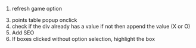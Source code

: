1) refresh game option
<!-- 2) when player clicked, popup to select player names. -->
3) points table popup onclick
4) check if the div already has a value if not then append the value (X or O)
5) Add SEO 
6) If boxes clicked without option selection, highlight the box 